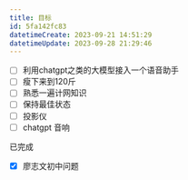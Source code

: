 ```yaml
---
title: 目标
id: 5fa142fc83
datetimeCreate: 2023-09-21 14:51:29
datetimeUpdate: 2023-09-28 21:29:46
---
```


- [ ] 利用chatgpt之类的大模型接入一个语音助手
- [ ] 瘦下来到120斤
- [ ] 熟悉一遍计网知识
- [ ] 保持最佳状态
- [ ] 投影仪
- [ ] chatgpt 音响

已完成
- [x] 廖志文初中问题
